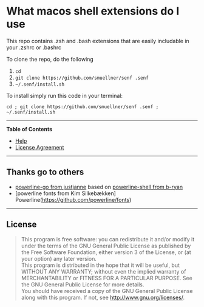 # What macos shell extensions do I use

This repo contains .zsh and .bash extensions that are easily includable in your .zshrc or .bashrc

To clone the repo, do the following

1. `cd`
1. `git clone https://github.com/smuellner/senf .senf`
1. `~/.senf/install.sh`

To install simply run this code in your terminal:

`cd ; git clone https://github.com/smuellner/senf .senf ; ~/.senf/install.sh`

---

**Table of Contents**

* [Help](HELP.md)
* [License Agreement](LICENSE)

---

## Thanks go to others
* [powerline-go from justjanne](https://github.com/justjanne/powerline-go) based on [powerline-shell from b-ryan](https://github.com/b-ryan/powerline-shell)
* [powerline fonts from Kim Silkebækken] Powerline(https://github.com/powerline/fonts)

---

## License

> This program is free software: you can redistribute it and/or modify it under the terms of the GNU General Public License as published by the Free Software Foundation, either version 3 of the License, or (at your option) any later version.  
> This program is distributed in the hope that it will be useful, but WITHOUT ANY WARRANTY; without even the implied warranty of MERCHANTABILITY or FITNESS FOR A PARTICULAR PURPOSE. See the GNU General Public License for more details.  
> You should have received a copy of the GNU General Public License along with this program. If not, see <http://www.gnu.org/licenses/>.  

